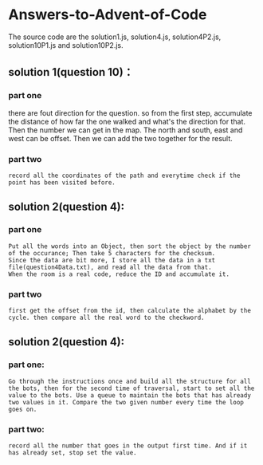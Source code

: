 # Answers-to-Advent-of-Code
  The source code are the solution1.js, solution4.js, solution4P2.js, solution10P1.js and solution10P2.js.
## solution 1(question 10)：
  ### part one
  there are fout direction for the question. so from the first step, accumulate the distance of how far the one walked and what's the direction for that. Then the number we can get in the map. The north and south, east and west can be offset. Then we can add the two together for the result.
  ### part two
    record all the coordinates of the path and everytime check if the point has been visited before. 
## solution 2(question 4):
  ### part one
    Put all the words into an Object, then sort the object by the number of the occurance; Then take 5 characters for the checksum. 
    Since the data are bit more, I store all the data in a txt file(question4Data.txt), and read all the data from that.
    When the room is a real code, reduce the ID and accumulate it.
  ### part two
    first get the offset from the id, then calculate the alphabet by the cycle. then compare all the real word to the checkword.
## solution 2(question 4):
  ### part one:
    Go through the instructions once and build all the structure for all the bots, then for the second time of traversal, start to set all the value to the bots. Use a queue to maintain the bots that has already two values in it. Compare the two given number every time the loop goes on.
  ### part two:
    record all the number that goes in the output first time. And if it has already set, stop set the value.
